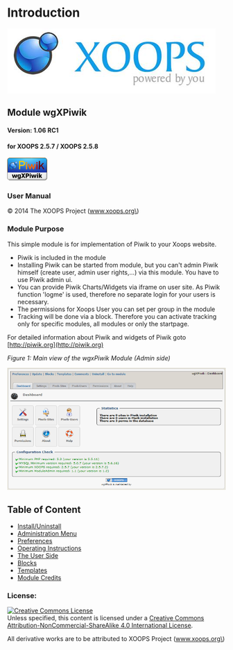 # Introduction

![logoXoops.jpg](.gitbook/assets/logoxoops.jpg)

## Module wgXPiwik

#### Version: 1.06 RC1

#### for XOOPS 2.5.7 / XOOPS 2.5.8

![logoModule.png](.gitbook/assets/logomodule.png)

### User Manual

© 2014 The XOOPS Project \(www.xoops.org\)

### Module Purpose

This simple module is for implementation of Piwik to your Xoops website.

* Piwik is included in the module
* Installing Piwik can be started from module, but you can't admin Piwik himself \(create user, admin user rights,...\) via this module. You have to use Piwik admin ui.
* You can provide Piwik Charts/Widgets via iframe on user site. As Piwik function 'logme' is used, therefore no separate login for your users is necessary.
* The permissions for Xoops User you can set per group in the module
* Tracking will be done via a block. Therefore you can activate tracking only for specific modules, all modules or only the startpage.

For detailed information about Piwik and widgets of Piwik goto [http://piwik.org](http://piwik.org)

  
 _Figure 1: Main view of the wgxPiwik Module \(Admin side\)_

![0dashboard1.png](.gitbook/assets/0dashboard.png)

## Table of Content

* [Install/Uninstall](install-uninstall.md)
* [Administration Menu](administration-menu.md)
* [Preferences](https://github.com/xoops/wgxpiwik-tutorial/tree/44462b3532f18ebc216e51991d4b4a47d55ccd80/en/book/3preferences.md)
* [Operating Instructions](operating-instructions.md)
* [The User Side](the-user-side.md)
* [Blocks](blocks.md)
* [Templates](templates.md)
* [Module Credits](module-credits.md)

### License:

[![Creative Commons License](https://i.creativecommons.org/l/by-nc-sa/4.0/88x31.png)](http://creativecommons.org/licenses/by-nc-sa/4.0/)  
Unless specified, this content is licensed under a [Creative Commons Attribution-NonCommercial-ShareAlike 4.0 International License](http://creativecommons.org/licenses/by-nc-sa/4.0/).

All derivative works are to be attributed to XOOPS Project \(www.xoops.org\)

